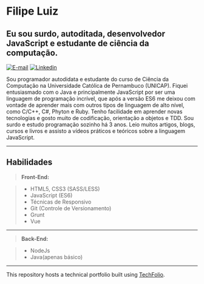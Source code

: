 # Filipe Luiz
## Eu sou surdo, autoditada, desenvolvedor JavaScript e estudante de ciência da computação.

[![E-mail](https://img.shields.io/badge/e--mail-ffilipeluiz%40gmail.com-green.svg)](mailton:ffilipeluiz@gmail.com) [![Linkedin](https://img.shields.io/badge/professional-linkedin-blue.svg)](https://www.linkedin.com/in/ffilipeluiz/)

Sou programador autodidata e estudante do curso de Ciência da Computação na Universidade Católica de Pernambuco (UNICAP). Fiquei entusiasmado com o Java e principalmente JavaScript por ser uma linguagem de programação incrível, que após a versão ES6 me deixou com vontade de aprender mais com outros tipos de linguagem de alto nível, como C/C++, C#, Phyton e Ruby. Tenho facilidade em aprender novas tecnologias e gosto muito de codificação, orientação a objetos e TDD. Sou surdo e estudo programação sozinho há 3 anos. Leio muitos artigos, blogs, cursos e livros e assisto a vídeos práticos e teóricos sobre a linguagem JavaScript.

----------

Habilidades
-------------

> **Front-End:**

> - HTML5, CSS3 (SASS/LESS)
> - JavaScript (ES6)
> - Técnicas de Responsivo
> - Git (Controle de Versionamento)
> - Grunt
> - Vue

-------------

> **Back-End:**

> - NodeJs
> - Java(apenas básico)

-------------

This repository hosts a technical portfolio built using [TechFolio](http://techfolios.github.io). 

